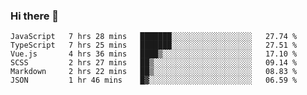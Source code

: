 ### Hi there 👋

<!--
**hjklink/hjklink** is a ✨ _special_ ✨ repository because its `README.md` (this file) appears on your GitHub profile.

Here are some ideas to get you started:

- 🔭 I’m currently working on ...
- 🌱 I’m currently learning ...
- 👯 I’m looking to collaborate on ...
- 🤔 I’m looking for help with ...
- 💬 Ask me about ...
- 📫 How to reach me: ...
- 😄 Pronouns: ...
- ⚡ Fun fact: ...
-->


<!--START_SECTION:waka-->

```text
JavaScript   7 hrs 28 mins   ███████░░░░░░░░░░░░░░░░░░   27.74 %
TypeScript   7 hrs 25 mins   ███████░░░░░░░░░░░░░░░░░░   27.51 %
Vue.js       4 hrs 36 mins   ████▒░░░░░░░░░░░░░░░░░░░░   17.10 %
SCSS         2 hrs 27 mins   ██▒░░░░░░░░░░░░░░░░░░░░░░   09.14 %
Markdown     2 hrs 22 mins   ██▒░░░░░░░░░░░░░░░░░░░░░░   08.83 %
JSON         1 hr 46 mins    █▓░░░░░░░░░░░░░░░░░░░░░░░   06.59 %
```

<!--END_SECTION:waka-->
